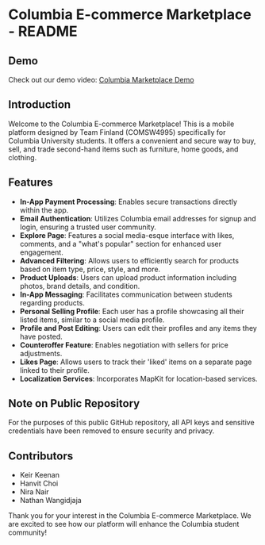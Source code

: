 # Columbia E-commerce Marketplace - README

## Demo
Check out our demo video: [Columbia Marketplace Demo](https://www.youtube.com/watch?v=n1O4PJN_eZQ)

## Introduction
Welcome to the Columbia E-commerce Marketplace! This is a mobile platform designed by Team Finland (COMSW4995) specifically for Columbia University students. It offers a convenient and secure way to buy, sell, and trade second-hand items such as furniture, home goods, and clothing.

## Features

- **In-App Payment Processing**: Enables secure transactions directly within the app.
- **Email Authentication**: Utilizes Columbia email addresses for signup and login, ensuring a trusted user community.
- **Explore Page**: Features a social media-esque interface with likes, comments, and a "what's popular" section for enhanced user engagement.
- **Advanced Filtering**: Allows users to efficiently search for products based on item type, price, style, and more.
- **Product Uploads**: Users can upload product information including photos, brand details, and condition.
- **In-App Messaging**: Facilitates communication between students regarding products.
- **Personal Selling Profile**: Each user has a profile showcasing all their listed items, similar to a social media profile.
- **Profile and Post Editing**: Users can edit their profiles and any items they have posted.
- **Counteroffer Feature**: Enables negotiation with sellers for price adjustments.
- **Likes Page**: Allows users to track their 'liked' items on a separate page linked to their profile.
- **Localization Services**: Incorporates MapKit for location-based services.

## Note on Public Repository
For the purposes of this public GitHub repository, all API keys and sensitive credentials have been removed to ensure security and privacy.

## Contributors
- Keir Keenan
- Hanvit Choi
- Nira Nair
- Nathan Wangidjaja

Thank you for your interest in the Columbia E-commerce Marketplace. We are excited to see how our platform will enhance the Columbia student community!
